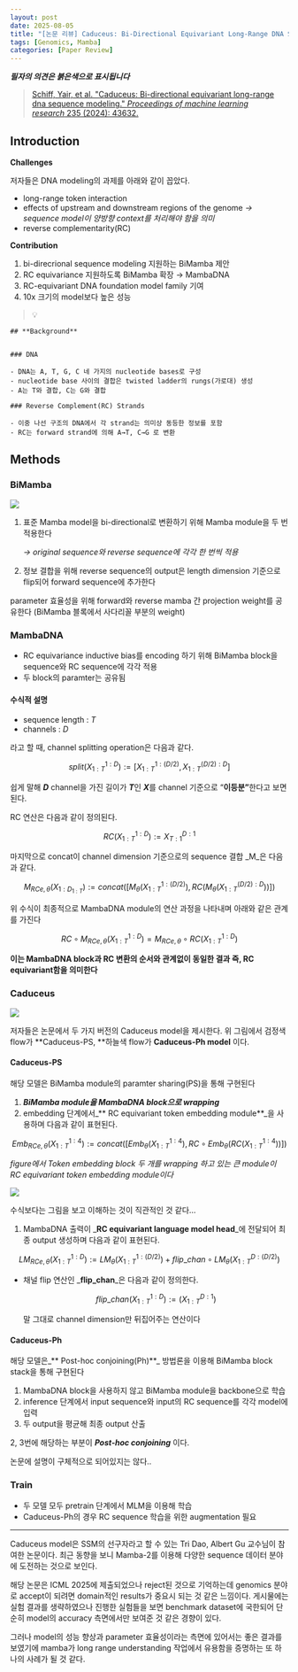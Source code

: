 ```yaml
---
layout: post
date: 2025-08-05
title: "[논문 리뷰] Caduceus: Bi-Directional Equivariant Long-Range DNA Sequence Modeling"
tags: [Genomics, Mamba]
categories: [Paper Review]
---
```


<span class="notion-red">_**필자의 의견은 붉은색으로 표시됩니다**_</span>


> [Schiff, Yair, et al. "Caduceus: Bi-directional equivariant long-range dna sequence modeling." ](https://pmc.ncbi.nlm.nih.gov/articles/PMC12189541/)[_Proceedings of machine learning research_](https://pmc.ncbi.nlm.nih.gov/articles/PMC12189541/)[ 235 (2024): 43632.](https://pmc.ncbi.nlm.nih.gov/articles/PMC12189541/)



## Introduction


**Challenges**


저자들은 DNA modeling의 과제를 아래와 같이 꼽았다.

- long-range token interaction
- effects of upstream and downstream regions of the genome 
_→ sequence model이 양방향 context를 처리해야 함을 의미_
- reverse complementarity(RC)

**Contribution**

1. bi-direcrional sequence modeling 지원하는 BiMamba 제안
1. RC equivariance 지원하도록 BiMamba 확장 → MambaDNA
1. RC-equivariant DNA foundation model family 기여
1. 10x 크기의 model보다 높은 성능

> 💡 


	## **Background**


	### DNA

	- DNA는 A, T, G, C 네 가지의 nucleotide bases로 구성
	- nucleotide base 사이의 결합은 twisted ladder의 rungs(가로대) 생성
	- A는 T와 결합, C는 G와 결합

	### Reverse Complement(RC) Strands

	- 이중 나선 구조의 DNA에서 각 strand는 의미상 동등한 정보를 포함
	- RC는 forward strand에 의해 A→T, C→G 로 변환


## Methods



### BiMamba


![](https://prod-files-secure.s3.us-west-2.amazonaws.com/542b861c-36a8-4051-84e5-8804b6728dba/2c247d59-7815-4980-99f0-8f0d21f445a7/image.png?X-Amz-Algorithm=AWS4-HMAC-SHA256&X-Amz-Content-Sha256=UNSIGNED-PAYLOAD&X-Amz-Credential=ASIAZI2LB466SOOSHZBW%2F20250918%2Fus-west-2%2Fs3%2Faws4_request&X-Amz-Date=20250918T050126Z&X-Amz-Expires=3600&X-Amz-Security-Token=IQoJb3JpZ2luX2VjEDgaCXVzLXdlc3QtMiJHMEUCIEqR1GZwV4IFSzlPnO1n0LhcWWrEUlbgkc1JrSffV6e4AiEAlR7rawfyRwbHtQYmsA4YyKzzJV1FnAsNo%2Bq5giSkuuoqiAQIsf%2F%2F%2F%2F%2F%2F%2F%2F%2F%2FARAAGgw2Mzc0MjMxODM4MDUiDFcbgtYH5X%2BcMLhw6ircA8yexs0yge2P0jd2jKIAhv2LXfllGvuGujp55Q3XpFd0pSVTQO5YGRuPeym52HXIZpjB8HRxmQUgvkfPi4jWOF4qJ8WbxlEz9JQOdNbsQd7eiQJSdmFfZ4hvZ7dGDg7SGWz37Tna9K8wlJmNUqf11Veis4nGAigHqUQSZxP35nZX0DyVnRHVZRZb6pF5D%2F4eDIgz2P309lMaE29cZpQsmVKuCjwTGOSzNEGWRGYevPFv8KrI1vkY0iIT54f9s1kZ7mHGRQCMLKGsclcVkiXDRvyLJceI94Z68UHRFOIdP7mcRF05q3bGiUYaR8RO1fZtuvELIoaGHRudlch3wJzBdZ54PFZ%2BBVbMmAYJsJ8mf%2Fgseyk4QX9fGiVBEpe3tvfZ5bXWhWp4j7PIT4V6A965lOF8F%2FgDHKXiQE%2BBeffkyIilCy56z2cFZrjH6UOMBfS92kzcaXMiyK3iT9gOX%2B6fz4yo8YMyJaeWUwPXJUC2zdfwtJqB5mZ8UyhborBJXOHmlSxyrmx4Apoi81jrGVd4aR%2F0c3feuRVoNE4nSsn6Nkpz1mj45eACLjPAoBATLnb%2B8dGNgL308UeI8ZZZ66VgvBrZDh8L%2FuZhUFJ9x%2FS1jCRT6cdeiabVUBbI92feMMuYrcYGOqUBCCApi5YSMM8e5xUzKb1qC%2B43mJKaZ%2BKteSxNZg7H4NpB%2FUz8NkmX%2Bq5k6NcO66sAbHKHzzc5yINJE5IFzv0bNbnE6mzQPfPvbXUzfiWzEs5pg5Kj06E1oeKT5wC1nNmkYs%2BVU1Lu868O24ulshqiP9OW%2Bm5WG0leJnsbTN%2FUihjSd%2BMPlWCQhaud5tF1F6yDvVJxZqW58Qzy3eF%2F6kytOJsANNhY&X-Amz-Signature=a6fa81006efbf4f32a0b92754d8759420c4fe66a64a35fe011758e44d0605166&X-Amz-SignedHeaders=host&x-amz-checksum-mode=ENABLED&x-id=GetObject)

1. 표준 Mamba model을 bi-directional로 변환하기 위해 Mamba module을 두 번 적용한다

	_→ original sequence와 reverse sequence에 각각 한 번씩 적용_

1. 정보 결합을 위해 reverse sequence의 output은 length dimension 기준으로 flip되어 forward sequence에 추가한다

parameter 효율성을 위해 forward와 reverse mamba 간 projection weight를 공유한다 (BiMamba 블록에서 사다리꼴 부분의 weight)



### MambaDNA

- RC equivariance inductive bias를 encoding 하기 위해 BiMamba block을 sequence와 RC sequence에 각각 적용
- 두 block의 paramter는 공유됨


#### 수식적 설명

- sequence length : _T_
- channels : _D_

라고 할 때,  channel splitting operation은 다음과 같다.


$$
split(X^{1:D}_{1:T}):=[X^{1:(D/2)}_{1:T},X^{(D/2):D}_{1:T}]
$$


<span class="notion-red">쉽게 말해 </span><span class="notion-red">_**D**_</span><span class="notion-red"> channel을 가진 길이가 </span><span class="notion-red">_**T**_</span><span class="notion-red">인 </span><span class="notion-red">_**X**_</span><span class="notion-red">를 channel 기준으로 “</span><span class="notion-red">**이등분”**</span><span class="notion-red">한다고 보면 된다.</span>


RC 연산은 다음과 같이 정의된다.


$$
RC(X^{1:D}_{1:T}):=X^{D:1}_{T:1}
$$


마지막으로 concat이 channel dimension 기준으로의 sequence 결합 _M_은 다음과 같다.


$$
M_{RCe,\theta}(X_{1:D_{1:T}}):=concat([M_{\theta}(X^{1:(D/2)}_{1:T}),RC(M_{\theta}(X^{(D/2):D}_{1:T}))])
$$


위 수식이 최종적으로 MambaDNA module의 연산 과정을 나타내며 아래와 같은 관계를 가진다


$$
RC\circ M_{RCe,\theta}(X^{1:D}_{1:T}) = M_{RCe,\theta} \circ RC(X^{1:D}_{1:T})
$$


**이는 MambaDNA block과 RC 변환의 순서와 관계없이 동일한 결과 즉, RC equivariant함을 의미한다**



### Caduceus


![](https://prod-files-secure.s3.us-west-2.amazonaws.com/542b861c-36a8-4051-84e5-8804b6728dba/f94a60d7-8145-473b-aef9-7c68d3ec604a/image.png?X-Amz-Algorithm=AWS4-HMAC-SHA256&X-Amz-Content-Sha256=UNSIGNED-PAYLOAD&X-Amz-Credential=ASIAZI2LB466SOOSHZBW%2F20250918%2Fus-west-2%2Fs3%2Faws4_request&X-Amz-Date=20250918T050126Z&X-Amz-Expires=3600&X-Amz-Security-Token=IQoJb3JpZ2luX2VjEDgaCXVzLXdlc3QtMiJHMEUCIEqR1GZwV4IFSzlPnO1n0LhcWWrEUlbgkc1JrSffV6e4AiEAlR7rawfyRwbHtQYmsA4YyKzzJV1FnAsNo%2Bq5giSkuuoqiAQIsf%2F%2F%2F%2F%2F%2F%2F%2F%2F%2FARAAGgw2Mzc0MjMxODM4MDUiDFcbgtYH5X%2BcMLhw6ircA8yexs0yge2P0jd2jKIAhv2LXfllGvuGujp55Q3XpFd0pSVTQO5YGRuPeym52HXIZpjB8HRxmQUgvkfPi4jWOF4qJ8WbxlEz9JQOdNbsQd7eiQJSdmFfZ4hvZ7dGDg7SGWz37Tna9K8wlJmNUqf11Veis4nGAigHqUQSZxP35nZX0DyVnRHVZRZb6pF5D%2F4eDIgz2P309lMaE29cZpQsmVKuCjwTGOSzNEGWRGYevPFv8KrI1vkY0iIT54f9s1kZ7mHGRQCMLKGsclcVkiXDRvyLJceI94Z68UHRFOIdP7mcRF05q3bGiUYaR8RO1fZtuvELIoaGHRudlch3wJzBdZ54PFZ%2BBVbMmAYJsJ8mf%2Fgseyk4QX9fGiVBEpe3tvfZ5bXWhWp4j7PIT4V6A965lOF8F%2FgDHKXiQE%2BBeffkyIilCy56z2cFZrjH6UOMBfS92kzcaXMiyK3iT9gOX%2B6fz4yo8YMyJaeWUwPXJUC2zdfwtJqB5mZ8UyhborBJXOHmlSxyrmx4Apoi81jrGVd4aR%2F0c3feuRVoNE4nSsn6Nkpz1mj45eACLjPAoBATLnb%2B8dGNgL308UeI8ZZZ66VgvBrZDh8L%2FuZhUFJ9x%2FS1jCRT6cdeiabVUBbI92feMMuYrcYGOqUBCCApi5YSMM8e5xUzKb1qC%2B43mJKaZ%2BKteSxNZg7H4NpB%2FUz8NkmX%2Bq5k6NcO66sAbHKHzzc5yINJE5IFzv0bNbnE6mzQPfPvbXUzfiWzEs5pg5Kj06E1oeKT5wC1nNmkYs%2BVU1Lu868O24ulshqiP9OW%2Bm5WG0leJnsbTN%2FUihjSd%2BMPlWCQhaud5tF1F6yDvVJxZqW58Qzy3eF%2F6kytOJsANNhY&X-Amz-Signature=528020e7e5a7360343722fe4dbe871586ed5f5b00a8aa450ed74b468d39bf7b2&X-Amz-SignedHeaders=host&x-amz-checksum-mode=ENABLED&x-id=GetObject)


저자들은 논문에서 두 가지 버전의 Caduceus model을 제시한다. 위 그림에서 검정색 flow가 **Caduceus-PS, **하늘색 flow가 **Caduceus-Ph model** 이다.



#### Caduceus-PS


해당 모델은 BiMamba module의 paramter sharing(PS)을 통해 구현된다

1. _**BiMamba module을 MambaDNA block으로 wrapping**_
1. embedding 단계에서_** RC equivariant token embedding module**_을 사용하며 다음과 같이 표현된다.

$$
Emb_{RCe,\theta}(X^{1:4}_{1:T}):=concat([Emb_{\theta}(X^{1:4}_{1:T}),RC \circ Emb_{\theta}(RC(X^{1:4}_{1:T}))])
$$


_figure에서 Token embedding block 두 개를 wrapping 하고 있는 큰 module이 RC equivariant token embedding module이다_


![](https://prod-files-secure.s3.us-west-2.amazonaws.com/542b861c-36a8-4051-84e5-8804b6728dba/b175e4da-71eb-4e91-8c23-a06dabe673c9/image.png?X-Amz-Algorithm=AWS4-HMAC-SHA256&X-Amz-Content-Sha256=UNSIGNED-PAYLOAD&X-Amz-Credential=ASIAZI2LB466SOOSHZBW%2F20250918%2Fus-west-2%2Fs3%2Faws4_request&X-Amz-Date=20250918T050126Z&X-Amz-Expires=3600&X-Amz-Security-Token=IQoJb3JpZ2luX2VjEDgaCXVzLXdlc3QtMiJHMEUCIEqR1GZwV4IFSzlPnO1n0LhcWWrEUlbgkc1JrSffV6e4AiEAlR7rawfyRwbHtQYmsA4YyKzzJV1FnAsNo%2Bq5giSkuuoqiAQIsf%2F%2F%2F%2F%2F%2F%2F%2F%2F%2FARAAGgw2Mzc0MjMxODM4MDUiDFcbgtYH5X%2BcMLhw6ircA8yexs0yge2P0jd2jKIAhv2LXfllGvuGujp55Q3XpFd0pSVTQO5YGRuPeym52HXIZpjB8HRxmQUgvkfPi4jWOF4qJ8WbxlEz9JQOdNbsQd7eiQJSdmFfZ4hvZ7dGDg7SGWz37Tna9K8wlJmNUqf11Veis4nGAigHqUQSZxP35nZX0DyVnRHVZRZb6pF5D%2F4eDIgz2P309lMaE29cZpQsmVKuCjwTGOSzNEGWRGYevPFv8KrI1vkY0iIT54f9s1kZ7mHGRQCMLKGsclcVkiXDRvyLJceI94Z68UHRFOIdP7mcRF05q3bGiUYaR8RO1fZtuvELIoaGHRudlch3wJzBdZ54PFZ%2BBVbMmAYJsJ8mf%2Fgseyk4QX9fGiVBEpe3tvfZ5bXWhWp4j7PIT4V6A965lOF8F%2FgDHKXiQE%2BBeffkyIilCy56z2cFZrjH6UOMBfS92kzcaXMiyK3iT9gOX%2B6fz4yo8YMyJaeWUwPXJUC2zdfwtJqB5mZ8UyhborBJXOHmlSxyrmx4Apoi81jrGVd4aR%2F0c3feuRVoNE4nSsn6Nkpz1mj45eACLjPAoBATLnb%2B8dGNgL308UeI8ZZZ66VgvBrZDh8L%2FuZhUFJ9x%2FS1jCRT6cdeiabVUBbI92feMMuYrcYGOqUBCCApi5YSMM8e5xUzKb1qC%2B43mJKaZ%2BKteSxNZg7H4NpB%2FUz8NkmX%2Bq5k6NcO66sAbHKHzzc5yINJE5IFzv0bNbnE6mzQPfPvbXUzfiWzEs5pg5Kj06E1oeKT5wC1nNmkYs%2BVU1Lu868O24ulshqiP9OW%2Bm5WG0leJnsbTN%2FUihjSd%2BMPlWCQhaud5tF1F6yDvVJxZqW58Qzy3eF%2F6kytOJsANNhY&X-Amz-Signature=a33e3105b5000ba7d1b9f7fc5d93f323ee9db980818c47584fc391196c83e6c7&X-Amz-SignedHeaders=host&x-amz-checksum-mode=ENABLED&x-id=GetObject)


<span class="notion-red">수식보다는 그림을 보고 이해하는 것이 직관적인 것 같다…</span>

1. MambaDNA 출력이 _**RC equivariant language model head**_에 전달되어 최종 output 생성하며 다음과 같이 표현된다.

$$
LM_{RCe,\theta}(X^{1:D}_{1:T}):= LM_{\theta}(X^{1:(D/2)}_{1:T})+flip\_chan\circ LM_{\theta}(X^{D:(D/2)}_{1:T})
$$

- 채널 flip 연산인 _**flip\_chan**_은 다음과 같이 정의한다.

	$$
	flip\_chan(X^{1:D}_{1:T}):=(X^{D:1}_{1:T})
	$$


	말 그대로 channel dimension만 뒤집어주는 연산이다



#### Caduceus-Ph


해당 모델은_** Post-hoc conjoining(Ph)**_ 방법론을 이용해 BiMamba block stack을 통해 구현된다

1. MambaDNA block을 사용하지 않고 BiMamba module을 backbone으로 학습
1. inference 단계에서 input sequence와 input의 RC sequence를 각각 model에 입력
1. 두 output을 평균해 최종 output 산출

2, 3번에 해당하는 부분이 _**Post-hoc conjoining**_ 이다.


<span class="notion-red">논문에 설명이 구체적으로 되어있지는 않다..</span>



### Train

- 두 모델 모두 pretrain 단계에서 MLM을 이용해 학습
- Caduceus-Ph의 경우 RC sequence 학습을 위한 augmentation 필요

---


<span class="notion-red">Caduceus model은 SSM의 선구자라고 할 수 있는 Tri Dao, Albert Gu 교수님이 참여한 논문이다. 최근 동향을 보니 Mamba-2를 이용해 다양한 sequence 데이터 분야에 도전하는 것으로 보인다.</span>


<span class="notion-red">해당 논문은 ICML 2025에 제출되었으나 reject된 것으로 기억하는데 genomics 분야로 accept이 되려면 domain적인 results가 중요시 되는 것 같은 느낌이다. 게시물에는 실험 결과를 생략하였으나 진행한 실험들을 보면 benchmark dataset에 국한되어 단순히 model의 accuracy 측면에서만 보여준 것 같은 경향이 있다.</span>


<span class="notion-red">그러나 model의 성능 향상과 parameter 효율성이라는 측면에 있어서는 좋은 결과를 보였기에 mamba가 long range understanding 작업에서 유용함을 증명하는 또 하나의 사례가 될 것 같다.</span>

